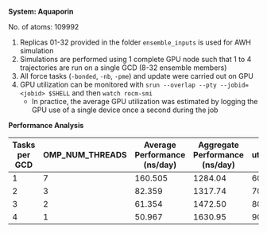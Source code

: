 **System: Aquaporin**

No. of atoms: 109992

1. Replicas 01-32 provided in the folder `ensemble_inputs` is used for AWH simulation
2. Simulations are performed using 1 complete GPU node such that 1 to 4 trajectories are run on a single GCD (8-32 ensemble members)
3. All force tasks (`-bonded`, `-nb`, `-pme`) and update were carried out on GPU
4. GPU utilization can be monitored with `srun --overlap --pty --jobid=<jobid> $SHELL` and then `watch rocm-smi`
   * In practice, the average GPU utilization was estimated by logging the GPU use of a single device once a second during the job

**Performance Analysis**

| Tasks per GCD |  OMP_NUM_THREADS   | Average Performance (ns/day) | Aggregate Performance (ns/day) | GPU utilization (%) | Job ID  |
|---------------|--------------------|------------------------------|--------------------------------|---------------------|---------|
|       1       |        7           |       160.505                |      1284.04                   |  60                 | 5733306 |
|       2       |        3           |        82.359                |      1317.74                   |  70                 | 5733528 |
|       3       |        2           |        61.354                |      1472.50                   |  80                 | 5733538 |
|       4       |        1           |        50.967                |      1630.95                   |  90                 | 5733550 |

